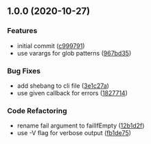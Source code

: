 ## 1.0.0 (2020-10-27)

### Features

- initial commit ([c999791](https://github.com/JanMalch/glob-zip/commit/c999791a874f205855084c66be86cae2161f80ea))
- use varargs for glob patterns ([967bd35](https://github.com/JanMalch/glob-zip/commit/967bd35d1f0ff015b33450011ba58730cad12f28))

### Bug Fixes

- add shebang to cli file ([3e1c27a](https://github.com/JanMalch/glob-zip/commit/3e1c27ab264afbd0f92cffcddda9d14f923984b8))
- use given callback for errors ([1827714](https://github.com/JanMalch/glob-zip/commit/18277142f79b0f9f63a4f2741c713cc4ff440f90))

### Code Refactoring

- rename fail argument to failIfEmpty ([12b1d2f](https://github.com/JanMalch/glob-zip/commit/12b1d2ffb5441c7d27903b409265be95efbb03c5))
- use -V flag for verbose output ([fb1de75](https://github.com/JanMalch/glob-zip/commit/fb1de75ce4fa63db68cf1deb2f8ad529272375e7))
